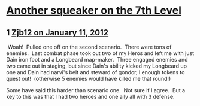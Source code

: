 # [Another squeaker on the 7th Level](https://community.fantasyflightgames.com/topic/58833-another-squeaker-on-the-7th-level/)

## 1 [Zjb12 on January 11, 2012](https://community.fantasyflightgames.com/topic/58833-another-squeaker-on-the-7th-level/?do=findComment&comment=578274)

 Woah!  Pulled one off on the second scenario.  There were tons of enemies.  Last combat phase took out two of my Heros and left me with just Dain iron foot and a Longbeard map-maker.  Three engaged enemies and two came out in staging, but since Dain's ability kicked my Longbeard up one and Dain had narvi's belt and steward of gondor, I enough tokens to quest out!  (otherwise 5 enemies would have killed me that round!)

Some have said this harder than scenario one.  Not sure if I agree.  But a key to this was that I had two heroes and one ally all with 3 defense.

